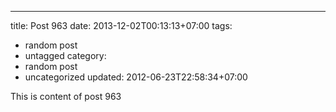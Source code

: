 ---
title: Post 963
date: 2013-12-02T00:13:13+07:00
tags:
  - random post
  - untagged
category:
  - random post
  - uncategorized
updated: 2012-06-23T22:58:34+07:00

This is content of post 963